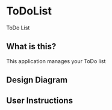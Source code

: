 # ToDoList
ToDo List

## What is this?
This application manages your ToDo list

## Design Diagram


## User Instructions
